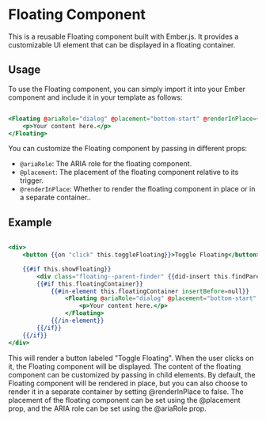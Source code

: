 # Floating Component

This is a reusable Floating component built with Ember.js. It provides a customizable UI element that can be displayed in a floating container.

## Usage

To use the Floating component, you can simply import it into your Ember component and include it in your template as follows:

```hbs

<Floating @ariaRole="dialog" @placement="bottom-start" @renderInPlace={{true}}>
    <p>Your content here.</p>
</Floating>

```

You can customize the Floating component by passing in different props:

- `@ariaRole`: The ARIA role for the floating component.
- `@placement`: The placement of the floating component relative to its trigger.
- `@renderInPlace`: Whether to render the floating component in place or in a separate container..

## Example

```hbs

<div>
    <button {{on "click" this.toggleFloating}}>Toggle Floating</button>

    {{#if this.showFloating}}
        <div class="floating--parent-finder" {{did-insert this.findParent}} />
        {{#if this.floatingContainer}}
            {{#in-element this.floatingContainer insertBefore=null}}
                <Floating @ariaRole="dialog" @placement="bottom-start" @renderInPlace={{true}}>
                    <p>Your content here.</p>
                </Floating>
            {{/in-element}}
        {{/if}}
    {{/if}}
</div>


```

This will render a button labeled "Toggle Floating". When the user clicks on it, the Floating component will be displayed. The content of the floating component can be customized by passing in child elements. By default, the Floating component will be rendered in place, but you can also choose to render it in a separate container by setting @renderInPlace to false. The placement of the floating component can be set using the @placement prop, and the ARIA role can be set using the @ariaRole prop.
